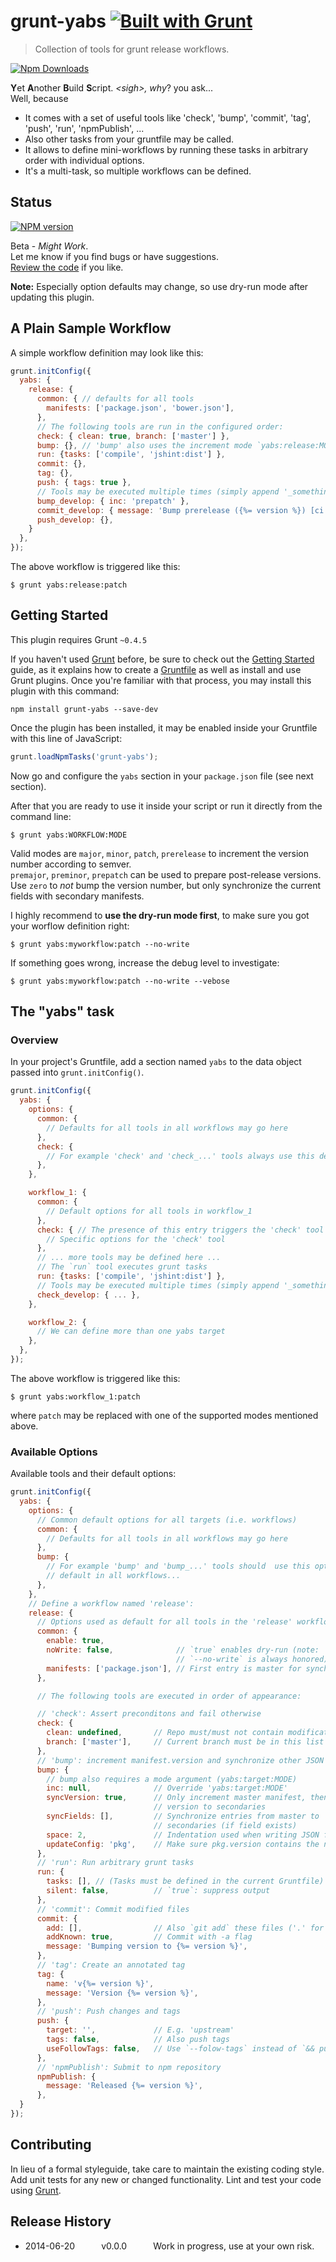 # grunt-yabs [![Built with Grunt](https://cdn.gruntjs.com/builtwith.png)](http://gruntjs.com/)

> Collection of tools for grunt release workflows.

[![Npm Downloads](https://nodei.co/npm/grunt-yabs.png?downloads=true&stars=true)](https://www.npmjs.org/package/grunt-yabs)

<b>Y</b>et <b>A</b>nother <b>B</b>uild <b>S</b>cript. *&lt;sigh>, why*? you ask...<br>
Well, because
- It comes with a set of useful tools like 'check', 'bump', 'commit', 'tag', 
  'push', 'run', 'npmPublish', ...
- Also other tasks from your gruntfile may be called.
- It allows to define mini-workflows by running these tasks in arbitrary order
  with individual options.
- It's a multi-task, so multiple workflows can be defined.


## Status
[![NPM version](https://badge.fury.io/js/grunt-yabs.png)](#)

Beta - *Might Work*.<br>
Let me know if you find bugs or have suggestions.<br>
[Review the code](https://github.com/mar10/grunt-yabs/blob/master/tasks/yabs.js)
if you like.

**Note:** Especially option defaults may change, so use dry-run mode after updating this 
plugin.


## A Plain Sample Workflow
A simple workflow definition may look like this:

```js
grunt.initConfig({
  yabs: {
    release: {
      common: { // defaults for all tools
        manifests: ['package.json', 'bower.json'],
      },
      // The following tools are run in the configured order:
      check: { clean: true, branch: ['master'] },
      bump: {}, // 'bump' also uses the increment mode `yabs:release:MODE`
      run: {tasks: ['compile', 'jshint:dist'] },
      commit: {},
      tag: {},
      push: { tags: true },
      // Tools may be executed multiple times (simply append '_something')
      bump_develop: { inc: 'prepatch' },
      commit_develop: { message: 'Bump prerelease ({%= version %}) [ci skip]' },
      push_develop: {},
    }
  },
});
```
The above workflow is triggered like this:
```shell
$ grunt yabs:release:patch
```


## Getting Started
This plugin requires Grunt `~0.4.5`

If you haven't used [Grunt](http://gruntjs.com/) before, be sure to check out the [Getting Started](http://gruntjs.com/getting-started) guide, as it explains how to create a [Gruntfile](http://gruntjs.com/sample-gruntfile) as well as install and use Grunt plugins. Once you're familiar with that process, you may install this plugin with this command:

```shell
npm install grunt-yabs --save-dev
```

Once the plugin has been installed, it may be enabled inside your Gruntfile with 
this line of JavaScript:

```js
grunt.loadNpmTasks('grunt-yabs');
```

Now go and configure the `yabs` section in your `package.json` file (see next
section).

After that you are ready to use it inside your script or run it directly from the
command line:
```shell
$ grunt yabs:WORKFLOW:MODE
```
Valid modes are `major`, `minor`, `patch`, `prerelease` to increment the version
number according to semver.<br>
`premajor`, `preminor`, `prepatch` can be used to prepare post-release versions.<br>
Use `zero` to *not* bump the version number, but only synchronize the current 
fields with secondary manifests.

I highly recommend to **use the dry-run mode first**, to make sure you got your 
worflow definition right:
```shell
$ grunt yabs:myworkflow:patch --no-write
```
If something goes wrong, increase the debug level to investigate:
```shell
$ grunt yabs:myworkflow:patch --no-write --vebose
```

## The "yabs" task

### Overview
In your project's Gruntfile, add a section named `yabs` to the data object 
passed into `grunt.initConfig()`.

```js
grunt.initConfig({
  yabs: {
    options: {
      common: { 
        // Defaults for all tools in all workflows may go here
      },
      check: {
        // For example 'check' and 'check_...' tools always use this defaults
      },
    },

    workflow_1: {
      common: {
        // Default options for all tools in workflow_1
      },
      check: { // The presence of this entry triggers the 'check' tool
        // Specific options for the 'check' tool
      },
      // ... more tools may be defined here ...
      // The `run` tool executes grunt tasks 
      run: {tasks: ['compile', 'jshint:dist'] },
      // Tools may be executed multiple times (simply append '_something')
      check_develop: { ... },
    },

    workflow_2: {
      // We can define more than one yabs target
    },
  },
});
```

The above workflow is triggered like this:
```shell
$ grunt yabs:workflow_1:patch
```
where `patch` may be replaced with one of the supported modes mentioned above.

<!--
### Options

#### options.check.clean
Type: `Boolean`
Default value: `undefined`

Set to `true` or `false` to assert the repository has/has not uncommited changes.

TODO: more options here...
For now see section "Available Options" below.
### Usage Examples
-->

### Available Options
Available tools and their default options:

```js
grunt.initConfig({
  yabs: {
    options: {
      // Common default options for all targets (i.e. workflows)
      common: { 
        // Defaults for all tools in all workflows may go here
      },
      bump: {
        // For example 'bump' and 'bump_...' tools should  use this options as 
        // default in all workflows...
      },
    },
    // Define a workflow named 'release':
    release: {
      // Options used as default for all tools in the 'release' workflow
      common: {
        enable: true,
        noWrite: false,              // `true` enables dry-run (note: 
                                     // `--no-write` is always honored)
        manifests: ['package.json'], // First entry is master for synchronizing
      },

      // The following tools are executed in order of appearance:

      // 'check': Assert preconditons and fail otherwise
      check: {
        clean: undefined,       // Repo must/must not contain modifications? 
        branch: ['master'],     // Current branch must be in this list
      },
      // 'bump': increment manifest.version and synchronize other JSON files
      bump: {
        // bump also requires a mode argument (yabs:target:MODE)
        inc: null,              // Override 'yabs:target:MODE'
        syncVersion: true,      // Only increment master manifest, then copy 
                                // version to secondaries
        syncFields: [],         // Synchronize entries from master to 
                                // secondaries (if field exists)
        space: 2,               // Indentation used when writing JSON files
        updateConfig: 'pkg',    // Make sure pkg.version contains the new value
      },
      // 'run': Run arbitrary grunt tasks
      run: {
        tasks: [], // (Tasks must be defined in the current Gruntfile)
        silent: false,          // `true`: suppress output
      },
      // 'commit': Commit modified files
      commit: {
        add: [],                // Also `git add` these files ('.' for all)
        addKnown: true,         // Commit with -a flag
        message: 'Bumping version to {%= version %}',
      },
      // 'tag': Create an annotated tag
      tag: {
        name: 'v{%= version %}',
        message: 'Version {%= version %}',
      },
      // 'push': Push changes and tags
      push: {
        target: '',             // E.g. 'upstream'
        tags: false,            // Also push tags
        useFollowTags: false,   // Use `--folow-tags` instead of `&& push --tags`
      },
      // 'npmPublish': Submit to npm repository
      npmPublish: {
        message: 'Released {%= version %}',
      },
  }
});
```

## Contributing
In lieu of a formal styleguide, take care to maintain the existing coding style. 
Add unit tests for any new or changed functionality. Lint and test your code using 
[Grunt](http://gruntjs.com/).

## Release History
* 2014-06-20   v0.0.0   Work in progress, use at your own risk.
